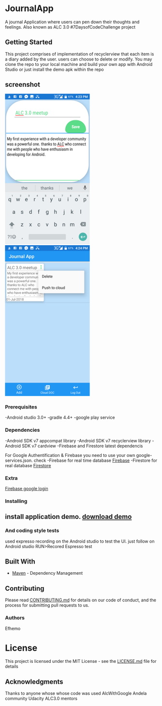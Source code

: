 # JournalApp
A journal Application where users can pen down their thoughts and feelings. Also known as ALC 3.0 #7DaysofCodeChallenge project

## Getting Started
This project comprises of implementation of recyclerview that each item is a diary added by the user. users can choose to delete or modify. You may clone the repo to your local machine and build your own app with Android Studio or just install the demo apk within the repo

## screenshot
<img src ="https://github.com/Efhemo/JournalApp/blob/master/app/image/Screenshot_20180701-162357.png" width="280"/>
<img src =https://github.com/Efhemo/JournalApp/blob/master/app/image/Screenshot_20180701-162407.png width="280"/>

### Prerequisites

-Android studio 3.0+
-gradle 4.4+
-google play service

### Dependencies

-Android SDK v7 appcompat library
-Android SDK v7 recyclerview library
-Android SDK v7 cardview
-Firebase and Firestore latest dependencis

For Google Authentification & Firebase you need to use your own google-services.json. check
-Firebase for real time database [Firebase](https://firebase.google.com/docs/auth/android/google-signin)
-Firestore for real database [Firestore](https://firebase.google.com/docs/firestore/query-data/get-data)

### Extra
[Firebase google login](https://www.youtube.com/watch?v=Duz_0XkWP2I)


### Installing

install application demo. 
[download demo](https://github.com/Efhemo/JournalApp/blob/d156fb47ef160f233b8effbe5b8103084dc44888/app/release/journal_app.apk)
---

### And coding style tests

used expresso recording on the Android studio to test the UI. 
just follow on Android studio RUN>Recored Espresso test


## Built With

* [Maven](https://maven.apache.org/) - Dependency Management


## Contributing
Please read [CONTRIBUTING.md](https://gist.github.com/PurpleBooth/b24679402957c63ec426) for details on our code of conduct, and the process for submitting pull requests to us.

### Authors
Efhemo 

# License
This project is licensed under the MIT License - see the [LICENSE.md](https://github.com/Efhemo/JournalApp/blob/master/LICENSE) file for details

## Acknowledgments
Thanks to anyone whose whose code was used
AlcWithGoogle
Andela community
Udacity
ALC3.0 mentors

